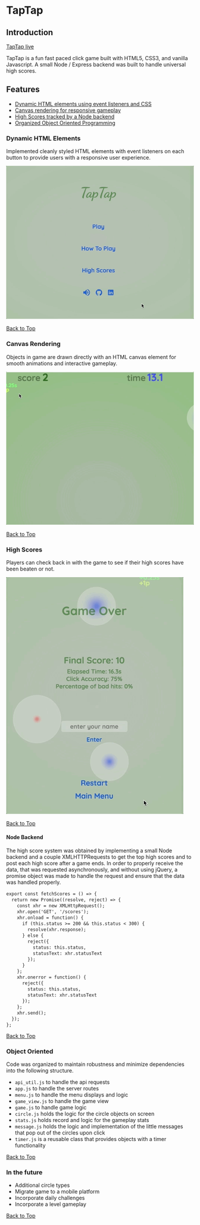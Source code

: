 # TapTap

## Introduction
[TapTap live](https://taptaps.herokuapp.com/)

TapTap is a fun fast paced click game built with HTML5, CSS3, and vanilla Javascript. A small Node / Express backend was built to handle universal high scores.

## Features
- [Dynamic HTML elements using event listeners and CSS](#dynamic-html-elements)
- [Canvas rendering for responsive gameplay](#canvas-rendering)
- [High Scores tracked by a Node backend](#high-scores)
- [Organized Object Oriented Programming](#object-oriented)

### Dynamic HTML Elements

Implemented cleanly styled HTML elements with event listeners on each button to provide users with a responsive user experience.

![menus](./docs/menus.gif)

[Back to Top](#taptap)

### Canvas Rendering

Objects in game are drawn directly with an HTML canvas element for smooth animations and interactive gameplay.

![rendering](./docs/canvas.gif)

[Back to Top](#taptap)

### High Scores

Players can check back in with the game to see if their high scores have been beaten or not.

![high scores](./docs/high%20score.gif)

[Back to Top](#taptap)

#### Node Backend

The high score system was obtained by implementing a small Node backend and a couple XMLHTTPRequests to get the top high scores and to post each high score after a game ends. In order to properly receive the data, that was requested asynchronously, and without using jQuery, a promise object was made to handle the request and ensure that the data was handled properly.

```
export const fetchScores = () => {
  return new Promise((resolve, reject) => {
    const xhr = new XMLHttpRequest();
    xhr.open('GET', '/scores');
    xhr.onload = function() {
      if (this.status >= 200 && this.status < 300) {
        resolve(xhr.response);
      } else {
        reject({
          status: this.status,
          statusText: xhr.statusText
        });
      }
    };
    xhr.onerror = function() {
      reject({
        status: this.status,
        statusText: xhr.statusText
      });
    };
    xhr.send();
  });
};
```
[Back to Top](#taptap)

### Object Oriented

Code was organized to maintain robustness and minimize dependencies into the following structure.

- `api_util.js` to handle the api requests  
- `app.js` to handle the server routes  
- `menu.js` to handle the menu displays and logic  
- `game_view.js` to handle the game view  
- `game.js` to handle game logic  
- `circle.js` holds the logic for the circle objects on screen  
- `stats.js` holds record and logic for the gameplay stats  
- `message.js` holds the logic and implementation of the little messages that pop out of the circles upon click  
- `timer.js` is a reusable class that provides objects with a timer functionality  

[Back to Top](#taptap)

### In the future
- Additional circle types
- Migrate game to a mobile platform
- Incorporate daily challenges
- Incorporate a level gameplay

[Back to Top](#taptap)
